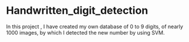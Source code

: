 # Handwritten_digit_detection
In this project , I have created my own database of 0 to 9 digits, of nearly 1000 images, by which I detected the new number by using SVM.
